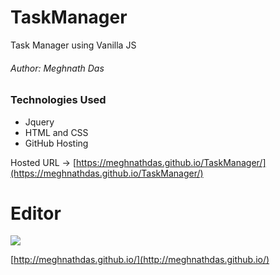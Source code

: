 # TaskManager
Task Manager using Vanilla JS
###### Author: Meghnath Das

### Technologies Used
- Jquery 
- HTML and CSS 
- GitHub Hosting

Hosted URL -> [https://meghnathdas.github.io/TaskManager/](https://meghnathdas.github.io/TaskManager/)

# Editor

![](https://meghnathdas.github.io/public/images/MD_Logo_138X138.png)

[http://meghnathdas.github.io/](http://meghnathdas.github.io/)
